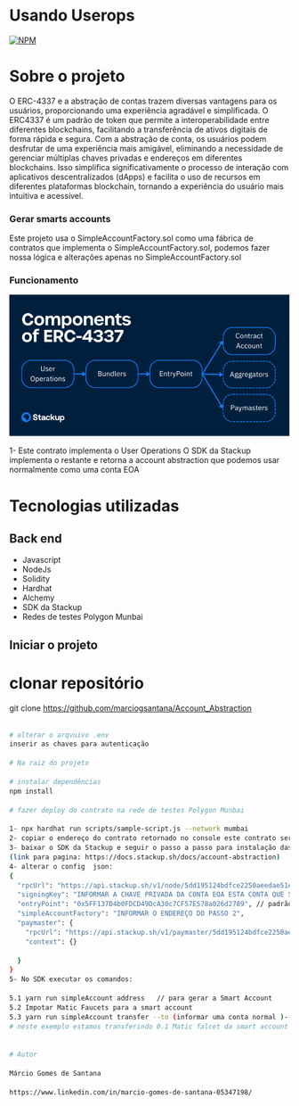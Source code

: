 # Usando Userops
[![NPM](https://img.shields.io/npm/l/react)](https://github.com/marciogsantana/Account_Abstraction/blob/master/LICENSE) 

# Sobre o projeto
O ERC-4337 e a abstração de contas trazem diversas vantagens para os usuários, proporcionando uma experiência agradável e simplificada. O ERC4337 é um padrão de token que permite a interoperabilidade entre diferentes blockchains, facilitando a transferência de ativos digitais de forma rápida e segura. Com a abstração de conta, os usuários podem desfrutar de uma experiência mais amigável, eliminando a necessidade de gerenciar múltiplas chaves privadas e endereços em diferentes blockchains. Isso simplifica significativamente o processo de interação com aplicativos descentralizados (dApps) e facilita o uso de recursos em diferentes plataformas blockchain, tornando a experiência do usuário mais intuitiva e acessível.
### Gerar smarts accounts

Este projeto usa o SimpleAccountFactory.sol como uma fábrica de contratos que implementa o SimpleAccountFactory.sol, podemos fazer nossa lógica e alterações apenas no SimpleAccountFactory.sol


### Funcionamento
![Esquema](https://github.com/marciogsantana/imagens/blob/main/esquema_funcionamento.png) 

1- Este contrato implementa o User Operations O SDK da Stackup implementa o restante e retorna a account abstraction que podemos usar normalmente como uma conta EOA


# Tecnologias utilizadas
## Back end
- Javascript
- NodeJs
- Solidity
- Hardhat
- Alchemy
- SDK da Stackup
- Redes de testes Polygon Munbai

## Iniciar o projeto

# clonar repositório
git clone https://github.com/marciogsantana/Account_Abstraction

```bash

# alterar o arqvuivo .env
inserir as chaves para autenticação

# Na raiz do projeto

# instalar dependências
npm install

# fazer deploy do contrato na rede de testes Polygon Munbai

1- npx hardhat run scripts/sample-script.js --network mumbai
2- copiar o endereço do contrato retornado no console este contrato sera usado como referencia para este SDK
3- baixar o SDK da Stackup e seguir o passo a passo para instalação das dependencias 
(link para pagina: https://docs.stackup.sh/docs/account-abstraction)
4- alterar o config  json:
{
  "rpcUrl": "https://api.stackup.sh/v1/node/5dd195124bdfce2250aeedae51ed5c20baddef73cf9b2ff663051cc0f65d7f2b", // padrão SDK
  "signingKey": "INFORMAR A CHAVE PRIVADA DA CONTA EOA ESTA CONTA QUE SERÁ USADA PARA ASSINAR PELAS SMARTS ACCOUNTS",
  "entryPoint": "0x5FF137D4b0FDCD49DcA30c7CF57E578a026d2789", // padrão SDK
  "simpleAccountFactory": "INFORMAR O ENDEREÇO DO PASSO 2", 
  "paymaster": {
    "rpcUrl": "https://api.stackup.sh/v1/paymaster/5dd195124bdfce2250aeedae51ed5c20baddef73cf9b2ff663051cc0f65d7f2b", // padrão SDK
    "context": {}
    
  }
}
5- No SDK executar os comandos:

5.1 yarn run simpleAccount address   // para gerar a Smart Account
5.2 Impotar Matic Faucets para a smart account  
5.3 yarn run simpleAccount transfer --to (informar uma conta normal )--amount 0.1  
# neste exemplo estamos transferindo 0.1 Matic falcet da smart account para uma conta normal EOA


# Autor

Márcio Gomes de Santana

https://www.linkedin.com/in/marcio-gomes-de-santana-05347198/
